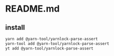 # README.md

    

## install

```bash
yarn add @yarn-tool/yarnlock-parse-assert
yarn-tool add @yarn-tool/yarnlock-parse-assert
yt add @yarn-tool/yarnlock-parse-assert
```

